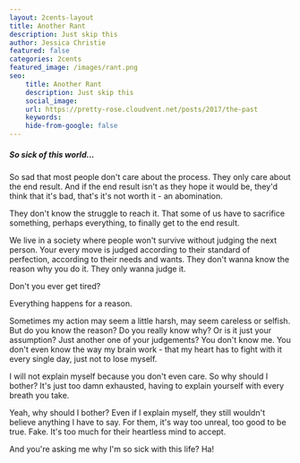 ```yaml
---
layout: 2cents-layout
title: Another Rant
description: Just skip this
author: Jessica Christie
featured: false
categories: 2cents
featured_image: /images/rant.png
seo:
    title: Another Rant
    description: Just skip this
    social_image:
    url: https://pretty-rose.cloudvent.net/posts/2017/the-past
    keywords:
    hide-from-google: false
---
```

##### So sick of this world...

So sad that most people don't care about the process. They only care about the end result. And if the end result isn't as they hope it would be, they'd think that it's bad, that's it's not worth it - an abomination.

They don't know the struggle to reach it. That some of us have to sacrifice something, perhaps everything, to finally get to the end result.

We live in a society where people won't survive without judging the next person. Your every move is judged according to their standard of perfection, according to their needs and wants. They don't wanna know the reason why you do it. They only wanna judge it.

Don't you ever get tired?

Everything happens for a reason.

Sometimes my action may seem a little harsh, may seem careless or selfish. But do you know the reason? Do you really know why? Or is it just your assumption? Just another one of your judgements? You don't know me. You don't even know the way my brain work - that my heart has to fight with it every single day, just not to lose myself.

I will not explain myself because you don't even care. So why should I bother? It's just too damn exhausted, having to explain yourself with every breath you take.

Yeah, why should I bother? Even if I explain myself, they still wouldn't believe anything I have to say. For them, it's way too unreal, too good to be true. Fake. It's too much for their heartless mind to accept.

And you're asking me why I'm so sick with this life? Ha!

&nbsp;

